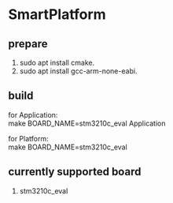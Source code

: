 # SmartPlatform

## prepare

1. sudo apt install cmake.
2. sudo apt install gcc-arm-none-eabi.

## build

for Application: <br>
make BOARD_NAME=stm3210c_eval Application

for Platform: <br>
make BOARD_NAME=stm3210c_eval

## currently supported board

1. stm3210c_eval
